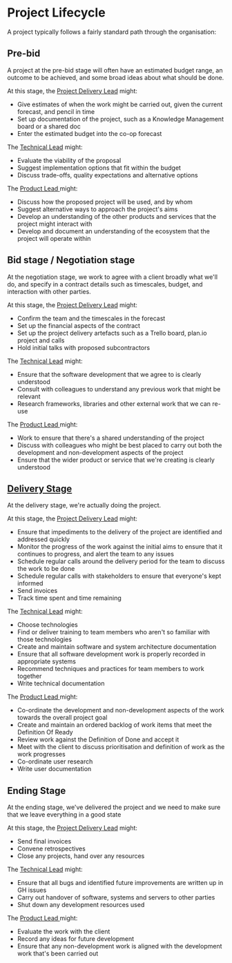 # Project Lifecycle

A project typically follows a fairly standard path through the organisation:

## Pre-bid

A project at the pre-bid stage will often have an estimated budget range, an outcome to be achieved, and some broad ideas about what should be done.

At this stage, the [Project Delivery Lead](../roles/project-delivery-lead.md) might:

* Give estimates of when the work might be carried out, given the current forecast, and pencil in time
* Set up documentation of the project, such as a Knowledge Management board or a shared doc
* Enter the estimated budget into the co-op forecast

The [Technical Lead](../roles/technical-lead.md) might:

* Evaluate the viability of the proposal
* Suggest implementation options that fit within the budget
* Discuss trade-offs, quality expectations and alternative options

The [Product Lead ](../roles/product-lead.md)might:

* Discuss how the proposed project will be used, and by whom
* Suggest alternative ways to approach the project's aims
* Develop an understanding of the other products and services that the project might interact with
* Develop and document an understanding of the ecosystem that the project will operate within

## Bid stage / Negotiation stage

At the negotiation stage, we work to agree with a client broadly what we'll do, and specify in a contract details such as timescales, budget, and interaction with other parties.

At this stage, the [Project Delivery Lead](../roles/project-delivery-lead.md) might:

* Confirm the team and the timescales in the forecast
* Set up the financial aspects of the contract
* Set up the project delivery artefacts such as a Trello board, plan.io project and calls
* Hold initial talks with proposed subcontractors

The [Technical Lead](../roles/technical-lead.md) might:

* Ensure that the software development that we agree to is clearly understood
* Consult with colleagues to understand any previous work that might be relevant
* Research frameworks, libraries and other external work that we can re-use 

The [Product Lead ](../roles/product-lead.md)might:

* Work to ensure that there's a shared understanding of the project
* Discuss with colleagues who might be best placed to carry out both the development and non-development aspects of the project
* Ensure that the wider product or service that we're creating is clearly understood

## [Delivery Stage](delivery-stage.md)

At the delivery stage, we're actually doing the project.

At this stage, the [Project Delivery Lead](../roles/project-delivery-lead.md) might:

* Ensure that impediments to the delivery of the project are identified and addressed quickly
* Monitor the progress of the work against the initial aims to ensure that it continues to progress, and alert the team to any issues
* Schedule regular calls around the delivery period for the team to discuss the work to be done
* Schedule regular calls with stakeholders to ensure that everyone's kept informed
* Send invoices 
* Track time spent and time remaining

The [Technical Lead](../roles/technical-lead.md) might:

* Choose technologies
* Find or deliver training to team members who aren't so familiar with those technologies 
* Create and maintain software and system architecture documentation 
* Ensure that all software development work is properly recorded in appropriate systems
* Recommend techniques and practices for team members to work together
* Write technical documentation 

The [Product Lead ](../roles/product-lead.md)might:

* Co-ordinate the development and non-development aspects of the work towards the overall project goal
* Create and maintain an ordered backlog of work items that meet the Definition Of Ready
* Review work against the Definition of Done and accept it
* Meet with the client to discuss prioritisation and definition of work as the work progresses
* Co-ordinate user research
* Write user documentation

## Ending Stage

At the ending stage, we've delivered the project and we need to make sure that we leave everything in a good state

At this stage, the [Project Delivery Lead](../roles/project-delivery-lead.md) might:

* Send final invoices
* Convene retrospectives
* Close any projects, hand over any resources

The [Technical Lead](../roles/technical-lead.md) might:

* Ensure that all bugs and identified future improvements are written up in GH issues 
* Carry out handover of software, systems and servers to other parties
* Shut down any development resources used 

The [Product Lead ](../roles/product-lead.md)might:

* Evaluate the work with the client
* Record any ideas for future development 
* Ensure that any non-development work is aligned with the development work that's been carried out

